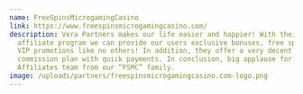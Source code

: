 ```yaml
---
name: FreeSpinsMicrogamingCasino
link: https://www.freespinsmicrogamingcasino.com/
description: Vera Partners makes our life easier and happier! With their
  affiliate program we can provide our users exclusive bonuses, free spins and
  VIP promotions like no others! In addition, they offer a very decent
  commission plan with quick payments. In conclusion, big applause for the Just
  Affiliates team from our “FSMC” family.
image: /uploads/partners/freespinsmicrogamingcasino.com-logo.png
---
```

